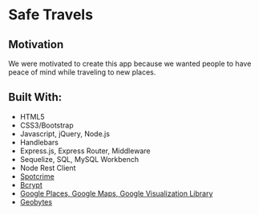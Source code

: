 # Safe Travels

## Motivation
We were motivated to create this app because we wanted people to have peace of mind while traveling to new places.

## Built With:
* HTML5
* CSS3/Bootstrap
* Javascript, jQuery, Node.js
* Handlebars
* Express.js, Express Router, Middleware 
* Sequelize, SQL, MySQL Workbench
* Node Rest Client
* [Spotcrime](https://www.npmjs.com/package/spotcrime)
* [Bcrypt](https://www.npmjs.com/package/bcrypt)
* [Google Places, Google Maps, Google Visualization Library](https://developers.google.com/maps/)
* [Geobytes](http://geobytes.com/free-ajax-cities-jsonp-api/)
